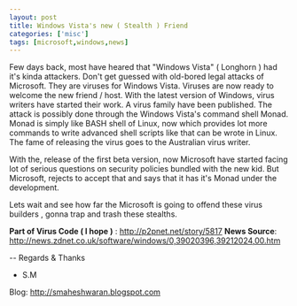 ```yaml
---
layout: post
title: Windows Vista's new ( Stealth ) Friend
categories: ['misc']
tags: [microsoft,windows,news]
---
```

Few days back, most have heared that "Windows Vista" ( Longhorn ) had it's kinda attackers. Don't get guessed with old-bored legal attacks of Microsoft. They are viruses for Windows Vista. Viruses are now ready to welcome the new friend / host. With the latest version of Windows, virus writers have started their work. A virus family have been published. The attack is possibly done through the Windows Vista's command shell Monad. Monad is  simply like BASH shell of Linux, now which provides lot more commands to write advanced shell scripts like that can be wrote in Linux. The fame of releasing the virus goes to the Australian virus writer.

With the, release of the first beta version, now Microsoft have started facing lot of serious questions on security policies bundled with the new kid. But Microsoft, rejects to accept that and says that it has it's Monad under the development.

Lets wait and see how far the Microsoft is going to offend these virus builders , gonna trap and trash these stealths.

<b>Part of Virus Code ( I hope )</b> : <a href="http://p2pnet.net/story/5817">http://p2pnet.net/story/5817</a>
<b>News Source</b>: <a href="http://news.zdnet.co.uk/software/windows/0,39020396,39212024,00.htm"> http://news.zdnet.co.uk/software/windows/0,39020396,39212024,00.htm</a>

--
Regards &amp; Thanks
-  S.M

Blog: <a href="http://smaheshwaran.blogspot.com">http://smaheshwaran.blogspot.com</a>
